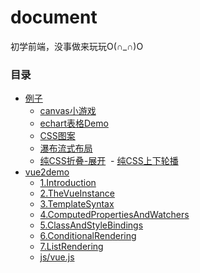 # document

初学前端，没事做来玩玩O(∩_∩)O

### 目录

- [例子](../../tree/master/例子)
  - [canvas小游戏](../../tree/master/例子/canvas小游戏)
  - [echart表格Demo](../../tree/master/例子/echartDemo)
  - [CSS图案](../../tree/master/例子/图案.html)
  - [瀑布流式布局](../../tree/master/例子/瀑布流式布局.html)
  - [纯CSS折叠-展开](../../tree/master/例子/纯CSS折叠-展开.html)
  - [纯CSS上下轮播](../../tree/master/例子/纯CSS上下轮播.html)
- [vue2demo](../../tree/master/vue2demo)
  - [1.Introduction](../../tree/master/vue2demo/1.Introduction)
  - [2.TheVueInstance](../../tree/master/vue2demo/2.TheVueInstance)
  - [3.TemplateSyntax](../../tree/master/vue2demo/3.TemplateSyntax)
  - [4.ComputedPropertiesAndWatchers](../../tree/master/vue2demo/4.ComputedPropertiesAndWatchers)
  - [5.ClassAndStyleBindings](../../tree/master/vue2demo/5.ClassAndStyleBindings)
  - [6.ConditionalRendering](../../tree/master/vue2demo/6.ConditionalRendering)
  - [7.ListRendering](../../tree/master/vue2demo/7.ListRendering)
  - [js/vue.js](../../tree/master/vue2demo/js/vue.js)
